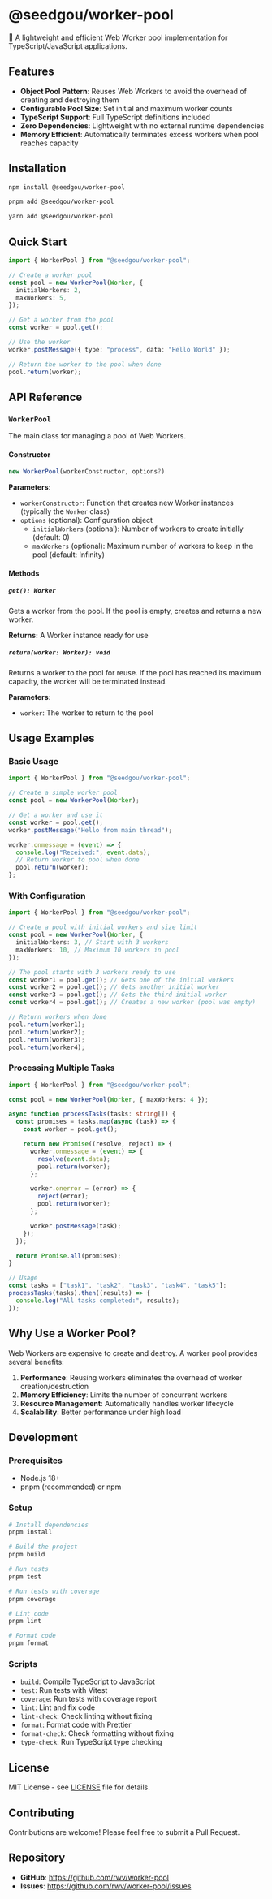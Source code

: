 # @seedgou/worker-pool

🔄 A lightweight and efficient Web Worker pool implementation for TypeScript/JavaScript applications.

## Features

- **Object Pool Pattern**: Reuses Web Workers to avoid the overhead of creating and destroying them
- **Configurable Pool Size**: Set initial and maximum worker counts
- **TypeScript Support**: Full TypeScript definitions included
- **Zero Dependencies**: Lightweight with no external runtime dependencies
- **Memory Efficient**: Automatically terminates excess workers when pool reaches capacity

## Installation

```bash
npm install @seedgou/worker-pool
```

```bash
pnpm add @seedgou/worker-pool
```

```bash
yarn add @seedgou/worker-pool
```

## Quick Start

```typescript
import { WorkerPool } from "@seedgou/worker-pool";

// Create a worker pool
const pool = new WorkerPool(Worker, {
  initialWorkers: 2,
  maxWorkers: 5,
});

// Get a worker from the pool
const worker = pool.get();

// Use the worker
worker.postMessage({ type: "process", data: "Hello World" });

// Return the worker to the pool when done
pool.return(worker);
```

## API Reference

### `WorkerPool`

The main class for managing a pool of Web Workers.

#### Constructor

```typescript
new WorkerPool(workerConstructor, options?)
```

**Parameters:**

- `workerConstructor`: Function that creates new Worker instances (typically the `Worker` class)
- `options` (optional): Configuration object
  - `initialWorkers` (optional): Number of workers to create initially (default: 0)
  - `maxWorkers` (optional): Maximum number of workers to keep in the pool (default: Infinity)

#### Methods

##### `get(): Worker`

Gets a worker from the pool. If the pool is empty, creates and returns a new worker.

**Returns:** A Worker instance ready for use

##### `return(worker: Worker): void`

Returns a worker to the pool for reuse. If the pool has reached its maximum capacity, the worker will be terminated instead.

**Parameters:**

- `worker`: The worker to return to the pool

## Usage Examples

### Basic Usage

```typescript
import { WorkerPool } from "@seedgou/worker-pool";

// Create a simple worker pool
const pool = new WorkerPool(Worker);

// Get a worker and use it
const worker = pool.get();
worker.postMessage("Hello from main thread");

worker.onmessage = (event) => {
  console.log("Received:", event.data);
  // Return worker to pool when done
  pool.return(worker);
};
```

### With Configuration

```typescript
import { WorkerPool } from "@seedgou/worker-pool";

// Create a pool with initial workers and size limit
const pool = new WorkerPool(Worker, {
  initialWorkers: 3, // Start with 3 workers
  maxWorkers: 10, // Maximum 10 workers in pool
});

// The pool starts with 3 workers ready to use
const worker1 = pool.get(); // Gets one of the initial workers
const worker2 = pool.get(); // Gets another initial worker
const worker3 = pool.get(); // Gets the third initial worker
const worker4 = pool.get(); // Creates a new worker (pool was empty)

// Return workers when done
pool.return(worker1);
pool.return(worker2);
pool.return(worker3);
pool.return(worker4);
```

### Processing Multiple Tasks

```typescript
import { WorkerPool } from "@seedgou/worker-pool";

const pool = new WorkerPool(Worker, { maxWorkers: 4 });

async function processTasks(tasks: string[]) {
  const promises = tasks.map(async (task) => {
    const worker = pool.get();

    return new Promise((resolve, reject) => {
      worker.onmessage = (event) => {
        resolve(event.data);
        pool.return(worker);
      };

      worker.onerror = (error) => {
        reject(error);
        pool.return(worker);
      };

      worker.postMessage(task);
    });
  });

  return Promise.all(promises);
}

// Usage
const tasks = ["task1", "task2", "task3", "task4", "task5"];
processTasks(tasks).then((results) => {
  console.log("All tasks completed:", results);
});
```

## Why Use a Worker Pool?

Web Workers are expensive to create and destroy. A worker pool provides several benefits:

1. **Performance**: Reusing workers eliminates the overhead of worker creation/destruction
2. **Memory Efficiency**: Limits the number of concurrent workers
3. **Resource Management**: Automatically handles worker lifecycle
4. **Scalability**: Better performance under high load

## Development

### Prerequisites

- Node.js 18+
- pnpm (recommended) or npm

### Setup

```bash
# Install dependencies
pnpm install

# Build the project
pnpm build

# Run tests
pnpm test

# Run tests with coverage
pnpm coverage

# Lint code
pnpm lint

# Format code
pnpm format
```

### Scripts

- `build`: Compile TypeScript to JavaScript
- `test`: Run tests with Vitest
- `coverage`: Run tests with coverage report
- `lint`: Lint and fix code
- `lint-check`: Check linting without fixing
- `format`: Format code with Prettier
- `format-check`: Check formatting without fixing
- `type-check`: Run TypeScript type checking

## License

MIT License - see [LICENSE](LICENSE) file for details.

## Contributing

Contributions are welcome! Please feel free to submit a Pull Request.

## Repository

- **GitHub**: https://github.com/rwv/worker-pool
- **Issues**: https://github.com/rwv/worker-pool/issues
